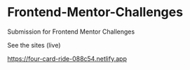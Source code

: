 # Frontend-Mentor-Challenges

Submission for Frontend Mentor Challenges

See the sites (live) 

https://four-card-ride-088c54.netlify.app


